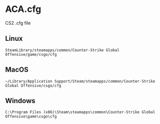 # ACA.cfg

CS2 .cfg file

## Linux

```
SteamLibrary/steamapps/common/Counter-Strike Global Offensive/game/csgo/cfg
```

## MacOS

```
~/Library/Application Support/Steam/steamapps/common/Counter-Strike Global Offensive/csgo/cfg
```

## Windows

```
C:\Program Files (x86)\Steam\steamapps\common\Counter-Strike Global Offensive\game\csgo\cfg
```